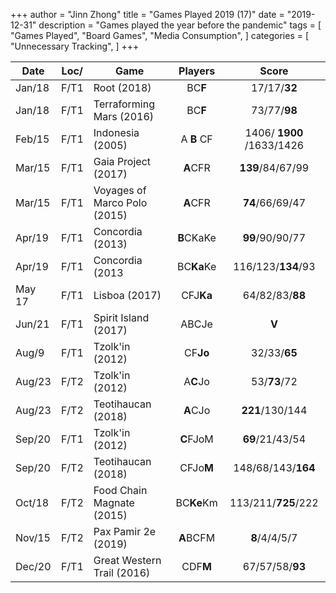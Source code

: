 +++ 
author = "Jinn Zhong" 
title = "Games Played 2019 (17)" 
date = "2019-12-31" 
description = "Games played the year before the pandemic" 
tags = [
    "Games Played",
    "Board Games",
    "Media Consumption",
]
categories = [
    "Unnecessary Tracking",
]
+++


| Date | Loc/| Game | Players | Score |
| --- | --- | --- | :---: | :---: |
| Jan/18 | F/T1 | Root (2018) | BC**F** | 17/17/**32** |
| Jan/18 | F/T1 | Terraforming Mars (2016) | BC**F** | 73/77/**98** |
| Feb/15 | F/T1 | Indonesia (2005) | A **B** CF | 1406/ **1900** /1633/1426 |
| Mar/15 | F/T1 | Gaia Project (2017) | **A**CFR | **139**/84/67/99 |
| Mar/15 | F/T1 | Voyages of Marco Polo (2015) | **A**CFR | **74**/66/69/47 |
| Apr/19 | F/T1 | Concordia (2013) | **B**CKaKe | **99**/90/90/77 |
| Apr/19 | F/T1 | Concordia (2013 | BC**Ka**Ke | 116/123/**134**/93 |
| May 17 | F/T1 | Lisboa (2017) | CFJ**Ka** | 64/82/83/**88** |
| Jun/21 | F/T1 | Spirit Island (2017) | ABCJe | **V** |
| Aug/9 | F/T1 | Tzolk'in (2012) | CF**Jo** | 32/33/**65** |
| Aug/23 | F/T2 | Tzolk'in (2012) | A**C**Jo | 53/**73**/72 |
| Aug/23 | F/T2 | Teotihaucan (2018) | **A**CJo | **221**/130/144 |
| Sep/20 | F/T1 | Tzolk'in (2012) | **C**FJoM | **69**/21/43/54 |
| Sep/20 | F/T2 | Teotihaucan (2018) | CFJo**M** | 148/68/143/**164** |
| Oct/18 | F/T2 | Food Chain Magnate (2015) | BC**Ke**Km | 113/211/**725**/222 |
| Nov/15 | F/T2 | Pax Pamir 2e (2019) | **A**BCFM | **8**/4/4/5/7 |
| Dec/20 | F/T1 | Great Western Trail (2016) | CDF**M** | 67/57/58/**93** |
